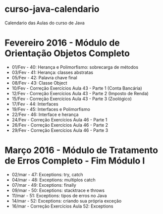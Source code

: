 # curso-java-calendario
Calendario das Aulas do curso de Java

# Fevereiro 2016 - Módulo de Orientação Objetos Completo
* 01/Fev - 40: Herança e Polimorfismo: sobrecarga de métodos
* 03/Fev - 41: Herança: classes abstratas
* 05/Fev - 42: Palavra chave final
* 08/Fev - 43: Classe Object
* 10/Fev - Correção Exercícios Aula 43 - Parte 1 (Conta Bancária)
* 12/Fev - Correção Exercícios Aula 43 - Parte 2 (Imposto de Renda)
* 15/Fev - Correção Exercícios Aula 43 - Parte 3 (Zoológico)
* 17/Fev - 44: Interfaces
* 19/Fev - 45: Interfaces e Polimorfismo
* 22/Fev - 46: Interface e herança
* 24/Fev - Correção Exercícios Aula 46 - Parte 1
* 26/Fev - Correção Exercícios Aula 46 - Parte 2
* 29/Fev - Correção Exercícios Aula 46 - Parte 3

# Março 2016 - Módulo de Tratamento de Erros Completo - Fim Módulo I
* 02/mar - 47: Exceptions: try, catch
* 04/mar - 48: Exceptions: multiplos catch
* 07/mar - 49: Exceptions: finally
* 09/mar - 50: Exceptions: stacktrace e throws
* 11/mar - 51: Exceptions: tipos de erros no Java
* 14/mar - 52: Exceptions: criando sua própria exceção
* 16/mar - Correção Exercícios Aula 52: Exceptions
